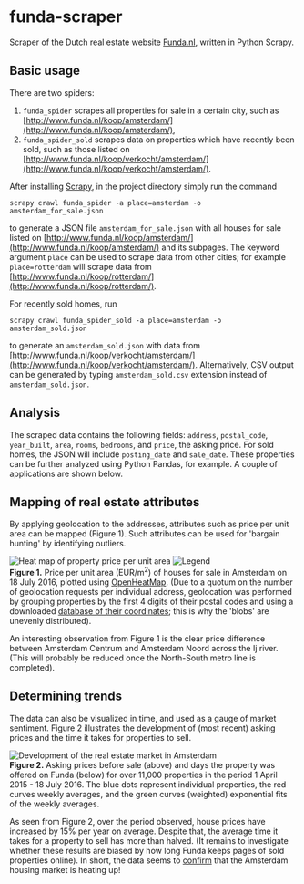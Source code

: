 # funda-scraper
Scraper of the Dutch real estate website [Funda.nl](http://www.funda.nl/), written in Python Scrapy.

## Basic usage
There are two spiders: 

1. `funda_spider` scrapes all properties for sale in a certain city, such as [http://www.funda.nl/koop/amsterdam/](http://www.funda.nl/koop/amsterdam/),
2. `funda_spider_sold` scrapes data on properties which have recently been sold, such as those listed on [http://www.funda.nl/koop/verkocht/amsterdam/](http://www.funda.nl/koop/verkocht/amsterdam/).

After installing [Scrapy](https://scrapy.org/), in the project directory simply run the command

`scrapy crawl funda_spider -a place=amsterdam -o amsterdam_for_sale.json`

to generate a JSON file `amsterdam_for_sale.json` with all houses for sale listed on [http://www.funda.nl/koop/amsterdam/](http://www.funda.nl/koop/amsterdam/) and its subpages. The keyword argument `place` can be used to scrape data from other cities; for example `place=rotterdam` will scrape data from [http://www.funda.nl/koop/rotterdam/](http://www.funda.nl/koop/rotterdam/).

For recently sold homes, run

`scrapy crawl funda_spider_sold -a place=amsterdam -o amsterdam_sold.json`

to generate an `amsterdam_sold.json` with data from [http://www.funda.nl/koop/verkocht/amsterdam/](http://www.funda.nl/koop/verkocht/amsterdam/). Alternatively, CSV output can be generated by typing `amsterdam_sold.csv` extension instead of `amsterdam_sold.json`.

## Analysis
The scraped data contains the following fields: `address`, `postal_code`, `year_built`, `area`, `rooms`, `bedrooms`, and `price`, the asking price. For sold homes, the JSON will include `posting_date` and `sale_date`. These properties can be further analyzed using Python Pandas, for example. A couple of applications are shown below.

## Mapping of real estate attributes
By applying geolocation to the addresses, attributes such as price per unit area can be mapped (Figure 1). Such attributes can be used for 'bargain hunting' by identifying outliers.

![Heat map of property price per unit area](/Results/Images/OpenHeatMap_map_only.png)
![Legend](/Results/Images/OpenHeatMap_legend_only.png)  
**Figure 1.** Price per unit area (EUR/m<sup>2</sup>) of houses for sale in Amsterdam on 18 July 2016, plotted using [OpenHeatMap](www.openheatmap.com). (Due to a quotum on the number of geolocation requests per individual address, geolocation was performed by grouping properties by the first 4 digits of their postal codes and using a downloaded [database of their coordinates](https://github.com/bobdenotter/4pp); this is why the 'blobs' are  unevenly distributed). 

An interesting observation from Figure 1 is the clear price difference between Amsterdam Centrum and Amsterdam Noord across the Ij river. (This will probably be reduced once the North-South metro line is completed).

## Determining trends
The data can also be visualized in time, and used as a gauge of market sentiment. Figure 2 illustrates the development of (most recent) asking prices and the time it takes for properties to sell.

![Development of the real estate market in Amsterdam](/Results/Images/Amsterdam_property_sales_with_trend_line_big.png)  
**Figure 2.** Asking prices before sale (above) and days the property was offered on Funda (below) for over 11,000 properties in the period 1 April 2015 - 18 July 2016. The blue dots represent individual properties, the red curves weekly averages, and the green curves (weighted) exponential fits of the weekly averages. 

As seen from Figure 2, over the period observed, house prices have increased by 15% per year on average. Despite that, the average time it takes for a property to sell has more than halved. (It remains to investigate whether these results are biased by how long Funda keeps pages of sold properties online). In short, the data seems to [confirm](http://www.dutchnews.nl/news/archives/2016/04/amsterdam-housing-market-is-overheating-prices-soar-20/) that the Amsterdam housing market is heating up!
